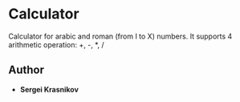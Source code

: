 # Calculator
Calculator for arabic and roman (from I to X) numbers. It supports 4 arithmetic operation: +, -, *, /
## Author
* **Sergei Krasnikov**
